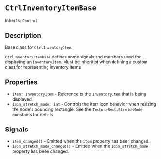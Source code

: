 # `CtrlInventoryItemBase`

Inherits: `Control`

## Description

Base class for `CtrlInventoryItem`.

`CtrlInventoryItemBase` defines some signals and members used for displaying an `InventoryItem`. Must be inherited when defining a custom class for representing inventory items.

## Properties

* `item: InventoryItem` - Reference to the `InventoryItem` that is being displayed.
* `icon_stretch_mode: int` - Controls the item icon behavior when resizing the node's bounding rectangle. See the `TextureRect.StretchMode` constants for details.

## Signals

* `item_changed()` - Emitted when the `item` property has been changed.
* `icon_stretch_mode_changed()` - Emitted when the `icon_stretch_mode` property has been changed.

